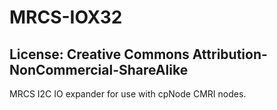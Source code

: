 # MRCS-IOX32

## License: Creative Commons Attribution-NonCommercial-ShareAlike

MRCS I2C IO expander for use with cpNode CMRI nodes.
